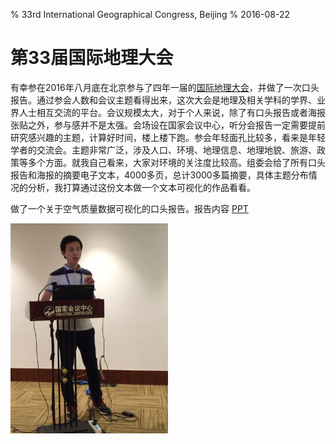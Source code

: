 % 33rd International Geographical Congress, Beijing
% 2016-08-22

# 第33届国际地理大会
有幸参在2016年八月底在北京参与了四年一届的[国际地理大会](http://www.igc2016.org/)，并做了一次口头报告。通过参会人数和会议主题看得出来，这次大会是地理及相关学科的学界、业界人士相互交流的平台。会议规模太大，对于个人来说，除了有口头报告或者海报张贴之外，参与感并不是太强。会场设在国家会议中心，听分会报告一定需要提前研究感兴趣的主题，计算好时间，楼上楼下跑。参会年轻面孔比较多，看来是年轻学者的交流会。主题非常广泛，涉及人口、环境、地理信息、地理地貌、旅游、政策等多个方面。就我自己看来，大家对环境的关注度比较高。组委会给了所有口头报告和海报的摘要电子文本，4000多页，总计3000多篇摘要，具体主题分布情况的分析，我打算通过这份文本做一个文本可视化的作品看看。

做了一个关于空气质量数据可视化的口头报告。报告内容 [PPT]()

<img src="/static/images/igc2016.JPG" alt="IGC2016" style="height:50%;width:50%;text-align:center"/>
